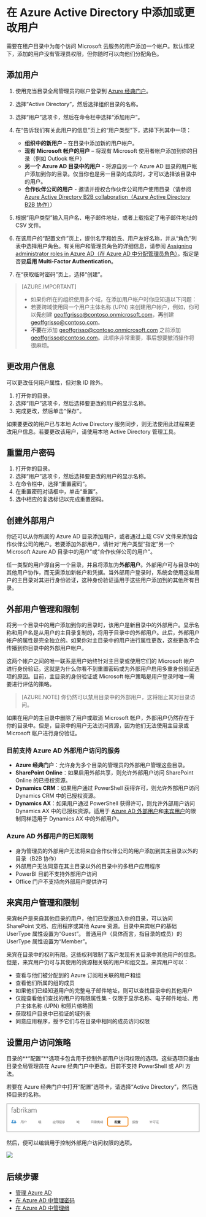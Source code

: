 <properties
	pageTitle="在 Azure Active Directory 中添加用户或更改用户信息 | Microsoft Azure"
	description="介绍如何在 Azure Active Directory 中添加用户或更改用户信息，包括外部用户和来宾用户。"
	services="active-directory"
	documentationCenter=""
	authors="curtand"
	manager="stevenpo"
	editor=""/>

<tags 
	ms.service="active-directory" 
	ms.date="03/31/2016"
	wacn.date=""/>

# 在 Azure Active Directory 中添加或更改用户

需要在租户目录中为每个访问 Microsoft 云服务的用户添加一个帐户。默认情况下，添加的用户没有管理员权限，但你随时可以向他们分配角色。

## 添加用户

1. 使用充当目录全局管理员的帐户登录到 [Azure 经典门户](https://manage.windowsazure.com)。
2. 选择“Active Directory”，然后选择组织目录的名称。
3. 选择“用户”选项卡，然后在命令栏中选择“添加用户”。
4. 在“告诉我们有关此用户的信息”页上的“用户类型”下，选择下列其中一项：

	- **组织中的新用户** – 在目录中添加新的用户帐户。
	- **现有 Microsoft 帐户的用户** – 将现有 Microsoft 使用者帐户添加到你的目录（例如 Outlook 帐户）
	- **另一个 Azure AD 目录中的用户** - 将源自另一个 Azure AD 目录的用户帐户添加到你的目录。仅当你也是另一目录的成员时，才可以选择该目录中的用户。
	- **合作伙伴公司的用户** - 邀请并授权合作伙伴公司用户使用目录（请参阅 [Azure Active Directory B2B collaboration（Azure Active Directory B2B 协作）](active-directory-b2b-what-is-azure-ad-b2b.md)）


5. 根据“用户类型”输入用户名、电子邮件地址，或者上载指定了电子邮件地址的 CSV 文件。
6. 在该用户的“配置文件”页上，提供名字和姓氏、用户友好名称，并从“角色”列表中选择用户角色。有关用户和管理员角色的详细信息，请参阅 [Assigning administrator roles in Azure AD（在 Azure AD 中分配管理员角色）](active-directory-assign-admin-roles.md)。指定是否要**启用 Multi-Factor Authentication**。
7. 在“获取临时密码”页上，选择“创建”。

> [AZURE.IMPORTANT]
> - 如果你所在的组织使用多个域，在添加用户帐户时你应知道以下问题：
> - 若要跨域使用同一个用户主体名称 (UPN) 来创建用户帐户，例如，你可以**先**创建 geoffgrisso@contoso.onmicrosoft.com，**再**创建 geoffgrisso@contoso.com。
> - **不要**在添加 geoffgrisso@contoso.onmicrosoft.com 之前添加 geoffgrisso@contoso.com。此顺序非常重要，事后想要撤消操作将很麻烦。

## 更改用户信息

可以更改任何用户属性，但对象 ID 除外。

1. 打开你的目录。
2. 选择“用户”选项卡，然后选择要更改的用户的显示名称。
3. 完成更改，然后单击“保存”。

如果要更改的用户已与本地 Active Directory 服务同步，则无法使用此过程来更改用户信息。若要更改该用户，请使用本地 Active Directory 管理工具。

## 重置用户密码

1. 打开你的目录。
2. 选择“用户”选项卡，然后选择要更改的用户的显示名称。
3. 在命令栏中，选择“重置密码”。
4. 在重置密码对话框中，单击“重置”。
5. 选中相应的复选标记以完成重置密码。

## 创建外部用户

你还可以从你所属的 Azure AD 目录添加用户，或者通过上载 CSV 文件来添加合作伙伴公司的用户。若要添加外部用户，请针对“用户类型”指定“另一个 Microsoft Azure AD 目录中的用户”或“合作伙伴公司的用户”。

任一类型的用户源自另一个目录，并且将添加为**外部用户**。外部用户可与目录中的其他用户协作，而无需添加新帐户和凭据。当外部用户登录时，系统会使用这些用户的主目录对其进行身份验证，这种身份验证适用于这些用户添加到的其他所有目录。

## 外部用户管理和限制

将另一个目录中的用户添加到你的目录时，该用户是新目录中的外部用户。显示名称和用户名是从用户的主目录复制的，将用于目录中的外部用户。此后，外部用户帐户的属性是完全独立的。如果你对主目录中的用户进行属性更改，这些更改不会传播到你目录中的外部用户帐户。

这两个帐户之间的唯一联系是用户始终针对主目录或使用它们的 Microsoft 帐户进行身份验证。这就是为什么你看不到重置密码或为外部用户启用多重身份验证选项的原因。目前，主目录的身份验证或 Microsoft 帐户策略是用户登录时唯一需要进行评估的策略。

> [AZURE.NOTE]
你仍然可以禁用目录中的外部用户，这将阻止其对目录访问。

如果在用户的主目录中删除了用户或取消 Microsoft 帐户，外部用户仍然存在于你的目录中。但是，目录中的用户无法访问资源，因为他们无法使用主目录或 Microsoft 帐户进行身份验证。

### 目前支持 Azure AD 外部用户访问的服务

- **Azure 经典门户**：允许身为多个目录的管理员的外部用户管理这些目录。
- **SharePoint Online**：如果启用外部共享，则允许外部用户访问 SharePoint Online 的已授权资源。
- **Dynamics CRM**：如果用户通过 PowerShell 获得许可，则允许外部用户访问 Dynamics CRM 中的已授权资源。
- **Dynamics AX**：如果用户通过 PowerShell 获得许可，则允许外部用户访问 Dynamics AX 中的已授权资源。适用于 [Azure AD 外部用户](#known-limitations-of-azure-ad-external-users)和[来宾用户](#guest-user-management-and-limitations)的限制同样适用于 Dynamics AX 中的外部用户。

### Azure AD 外部用户的已知限制

- 身为管理员的外部用户无法将来自合作伙伴公司的用户添加到其主目录以外的目录（B2B 协作）
- 外部用户无法同意在其主目录以外的目录中的多租户应用程序
- PowerBI 目前不支持外部用户访问
- Office 门户不支持向外部用户提供许可

## 来宾用户管理和限制

来宾帐户是来自其他目录的用户，他们已受邀加入你的目录，可以访问 SharePoint 文档、应用程序或其他 Azure 资源。目录中来宾帐户的基础 UserType 属性设置为“Guest”。 普通用户（具体而言，指目录的成员）的 UserType 属性设置为“Member”。

来宾在目录中的权利有限。这些权利限制了客户发现有关目录中其他用户的信息。但是，来宾用户仍可与其使用的资源相关联的用户和组交互。来宾用户可以：

- 查看与他们被分配到的 Azure 订阅相关联的用户和组
- 查看他们所属的组的成员
- 如果他们已经知道用户的完整电子邮件地址，则可以查找目录中的其他用户
- 仅能查看他们查找的用户的有限属性集 - 仅限于显示名称、电子邮件地址、用户主体名称 (UPN) 和照片缩略图
- 获取租户目录中已验证的域列表
- 同意应用程序，授予它们与在目录中相同的成员访问权限

## 设置用户访问策略

目录的**“配置”**选项卡包含用于控制外部用户访问权限的选项。这些选项只能由目录全局管理员在 Azure 经典门户中更改。目前不支持 PowerShell 或 API 方法。

若要在 Azure 经典门户中打开“配置”选项卡，请选择“Active Directory”，然后选择目录的名称。

![Azure Active Directory 中的“配置”选项卡][1]

然后，便可以编辑用于控制外部用户访问权限的选项。

![][2]


## 后续步骤

- [管理 Azure AD](active-directory-administer)
- [在 Azure AD 中管理密码](active-directory-manage-passwords)
- [在 Azure AD 中管理组](active-directory-manage-groups)

<!--Image references-->
[1]: ./media/active-directory-create-users/RBACDirConfigTab.png
[2]: ./media/active-directory-create-users/RBACGuestAccessControls.png

<!---HONumber=Mooncake_0516_2016--->